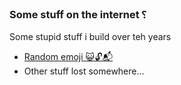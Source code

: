 
### Some stuff on the internet ⸮

Some stupid stuff i build over teh years

- [Random emoji 😺🔓📬](https://emoji.plop.io)
- Other stuff lost somewhere...
